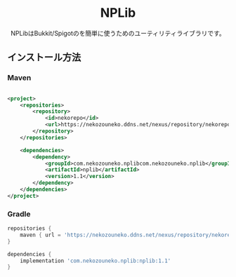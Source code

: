 <h1 align="center">NPLib</h1>
<p align="center">NPLibはBukkit/Spigotのを簡単に使うためのユーティリティライブラリです。</p>

## インストール方法
### Maven

```xml

<project>
    <repositories>
        <repository>
            <id>nekorepo</id>
            <url>https://nekozouneko.ddns.net/nexus/repository/nekorepo/</url>
        </repository>
    </repositories>

    <dependencies>
        <dependency>
            <groupId>com.nekozouneko.nplibcom.nekozouneko.nplib</groupId>
            <artifactId>nplib</artifactId>
            <version>1.1</version>
        </dependency>
    </dependencies>
</project>
```
### Gradle
```groovy
repositories {
    maven { url = 'https://nekozouneko.ddns.net/nexus/repository/nekorepo/' }
}

dependencies {
    implementation 'com.nekozouneko.nplib:nplib:1.1'
}
```